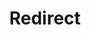 ﻿---
layout: src/layouts/Redirect.astro
title: Redirect
redirect: /docs/octopus-rest-api/cli/octopus-space
pubDate:  2023-01-01
navSearch: false
navSitemap: false
navMenu: false
---

